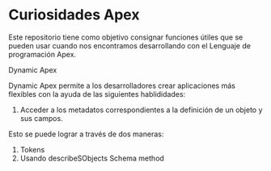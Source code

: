 # Curiosidades Apex

Este repositorio tiene como objetivo consignar funciones útiles que se pueden usar cuando nos encontramos desarrollando con el Lenguaje de programación Apex.

Dynamic Apex 

Dynamic Apex permite a los desarrolladores crear aplicaciones más flexibles con la ayuda de las siguientes hablididades:

1. Acceder a los metadatos correspondientes a la definición de un objeto y sus campos. 

Esto se puede lograr a través de dos maneras: 

1. Tokens 
2. Usando describeSObjects Schema method
